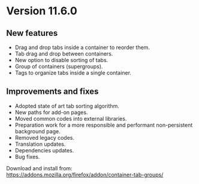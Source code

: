 # Version 11.6.0

## New features

- Drag and drop tabs inside a container to reorder them.
- Tab drag and drop between containers.
- New option to disable sorting of tabs.
- Group of containers (supergroups).
- Tags to organize tabs inside a single container.

## Improvements and fixes

- Adopted state of art tab sorting algorithm.
- New paths for add-on pages.
- Moved common codes into external libraries.
- Preparation work for a more responsible and performant non-persistent background page.
- Removed legacy codes.
- Translation updates.
- Dependencies updates.
- Bug fixes.

Download and install from: https://addons.mozilla.org/firefox/addon/container-tab-groups/
